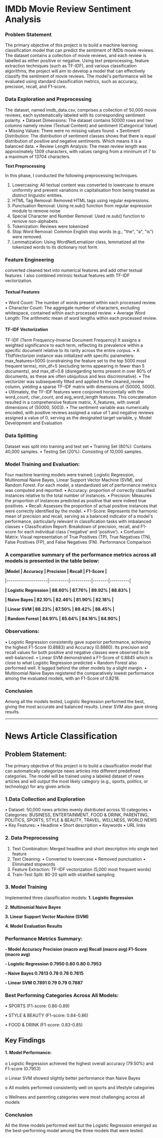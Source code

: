 # **IMDb Movie Review Sentiment Analysis**


### **Problem Statement**
  
The primary objective of this project is to build a machine learning classification model that
can predict the sentiment of IMDb movie reviews. The dataset contains a collection of movie
reviews, and each review is labelled as either positive or negative.
Using text preprocessing, feature extraction techniques (such as TF-IDF), and various
classification algorithms, the project will aim to develop a model that can effectively classify
the sentiment of movie reviews. The model's performance will be evaluated using standard
classification metrics, such as accuracy, precision, recall, and F1-score.

### **Data Exploration and Preprocessing**
 
The dataset, named imdb_data.csv, comprises a collection of 50,000 movie reviews, each systematically labeled with its corresponding sentiment polarity.
•	Dataset Dimensions: The dataset contains 50000 rows and two columns namely review (Textual Content) and sentiment (Categorical Value)
•	Missing Values: There were no missing values found.
•	Sentiment Distribution: The distribution of sentiment classes shows that there is equal distribution of positive and negative sentiments. Which means it is a balanced data.
•	Review Length Analysis: The mean review length was approximately 1309 characters, with values ranging from a minimum of 7 to a maximum of 13704 characters.

  **Text Preprocessing**
  
  In this phase, I conducted the following preprocessing techniques.
  1.	Lowercasing: All textual content was converted to lowercase to ensure uniformity and prevent variations in capitalisation from being treated as distinct linguistic entities.
  2.	HTML Tag Removal: Removed HTML tags using regular expressions.
  3.	Punctuation Removal: Using re.sub() function from regular expression module to remove noise
  4.	Special Character and Number Removal: Used re.sub() function to remove non-alphabets.
  5.	Tokenization: Reviews were tokenized
  6.	Stop Word Removal: Common English stop words (e.g., "the", "a", "is") were removed.
  7.	Lemmatization: Using WordNetLematizer class, lemmatized all the tokenized words to its dictionary root form.
     
  ### **Feature Engineering**
  converted cleaned text into numerical features and add other textual features. I also combined intrinsic textual features with TF-IDF vectorization.

  #### Textual Features
  •	Word Count: The number of words present within each processed review.
  •	Character Count: The aggregate number of characters, excluding whitespace, contained within each processed review.
  •	Average Word Length: The arithmetic mean of word lengths within each processed review.
  
  #### TF-IDF Vectorization
  
  TF-IDF (Term Frequency-Inverse Document Frequency) It assigns a weighted significance to each term, reflecting its prevalence within a specific document relative to its rarity across the entire corpus.
  •	A TfidfVectorizer instance was initialized with specific parameters: max_features=5000 (constraining the feature set to the top 5000 most frequent terms), min_df=5 (excluding terms appearing in fewer than 5     documents), and max_df=0.8 (disregarding terms present in over 80% of documents, as these are often ubiquitous and less discriminative).
  •	The vectorizer was subsequently fitted and applied to the cleaned_review column, yielding a sparse TF-IDF matrix with dimensions of (50000, 5000).
  •	Ultimately, the TF-IDF features were conjoined horizontally with the word_count, char_count, and avg_word_length features. This concatenation resulted in a comprehensive feature matrix, X_features, with         overall dimensions of (50000, 5003).
  •	The sentiment variable was numerically encoded, with positive reviews assigned a value of 1 and negative reviews assigned a value of 0, serving as the designated target variable, y.
 Model Development and Evaluation
 
 ### Data Splitting
  Dataset was split into training and test set
•	Training Set (80%): Contains 40,000 samples.
•	Testing Set (20%): Consisting of 10,000 samples.

### **Model Training and Evaluation:**
Four machine learning models were trained: Logistic Regression, Multinomial Naive Bayes, Linear Support Vector Machine (SVM), and Random Forest. For each model, a standardized set of performance metrics was computed and reported:
•	Accuracy:  proportion of correctly classified instances relative to the total number of instances.
•	Precision: Measures the proportion of instances predicted as positive that were indeed true positives.
•	Recall: Assesses the proportion of actual positive instances that were correctly identified by the model.
•	F1-Score: Represents the harmonic mean of precision and recall, serving as a balanced indicator of a model's performance, particularly relevant in classification tasks with imbalanced classes 
•	Classification Report:  Breakdown of precision, recall, and F1-score for each individual class ('negative' and 'positive').
•	Confusion Matrix: Visual representation of True Positives (TP), True Negatives (TN), False Positives (FP), and False Negatives (FN).
 Performance Comparison
 
### **A comparative summary of the performance metrics across all models is presented in the table below:**

  

   **|Model**           **| Accuracy | Precision | Recall | F1-Score |**
  
|---------------------|----------|-----------|--------|----------|

 **| Logistic Regression | 88.60%   | 87.76%    | 89.92% | 88.83%   |**
 
 **| Naive Bayes         | 82.10%   | 82.46%    | 81.90% | 82.18%   |**
 
 **| Linear SVM          | 88.23%   | 87.50%    | 89.42% | 88.45%   |**
 
 **| Random Forest       | 84.91%   | 85.64%    | 84.16% | 84.90%   |**

    
### **Observations:**

•	Logistic Regression consistently gave superior performance, achieving the highest F1-Score (0.8883) and Accuracy (0.8860). Its precision and recall values for both positive and negative classes were observed to be well-balanced.
•	Linear SVM demonstrated a F1-Score of 0.8845 which is close to what Logistic Regression predicted
•	Random Forest also performed well. It lagged behind the other models by a slight margin.
•	Multinomial Naive Bayes registered the comparatively lowest performance among the evaluated models, with an F1-Score of 0.8218.

### **Conclusion**

Among all the models tested, Logistic Regression performed the best, giving the most accurate and balanced results. Linear SVM also gave strong results. 


---------------------------------------------------------------------------------------------------------------------------------------------------------------------------------------------------------------------


# News Article Classification
## Problem Statement:
The primary objective of this project is to build a classification model that can automatically
categorize news articles into different predefined categories. The model will be trained using
a labeled dataset of news articles and will output the most likely category (e.g., sports,
politics, or technology) for any given article.

### 1.Data Collection and Exploration
•	Dataset: 50,000 news articles evenly distributed across 10 categories
•	Categories: BUSINESS, ENTERTAINMENT, FOOD & DRINK, PARENTING, POLITICS, SPORTS, STYLE & BEAUTY, TRAVEL, WELLNESS, WORLD NEWS
•	Key Features:
•	Headline
•	Short description
•	Keywords
•	URL links
### 2. Data Preprocessing
1.	Text Combination: Merged headline and short description into single text feature
2.	Text Cleaning:
  •	Converted to lowercase
  •	Removed punctuation
  •	Eliminated stopwords
3.	Feature Extraction: TF-IDF vectorization (5,000 most frequent words)
4.	Train-Test Split: 80-20 split with stratified sampling


### 3. Model Training
Implemented three classification models:
  **1.	Logistic Regression**
  
  **2.	Multinomial Naive Bayes**
  
  **3.	Linear Support Vector Machine (SVM)**
  
  **4. Model Evaluation Results**

### Performance Metrics Summary:

**- Model	Accuracy	Precision (macro avg)	Recall (macro avg)	F1-Score (macro avg)**

**- Logistic Regression	0.7950	0.80	0.80	0.7953**

**- Naive Bayes	0.7813	0.78	0.78	0.7815**

**- Linear SVM	0.7891	0.79	0.79	0.7887**

### Best Performing Categories Across All Models:

•	SPORTS (F1-score: 0.86-0.89)

•	STYLE & BEAUTY (F1-score: 0.84-0.86)

•	FOOD & DRINK (F1-score: 0.83-0.85)
 
 ## Key Findings
  ####  1.	Model Performance:
o	Logistic Regression achieved the highest overall accuracy (79.50%) and F1-score (0.7953)

o	Linear SVM showed slightly better performance than Naive Bayes

o	All models performed consistently well on sports and lifestyle categories

o	Wellness and parenting categories were most challenging across all models

### Conclusion

All the three models performed well but the Logistic Regression emerged as the best-performing model among the three models that were tested. 

